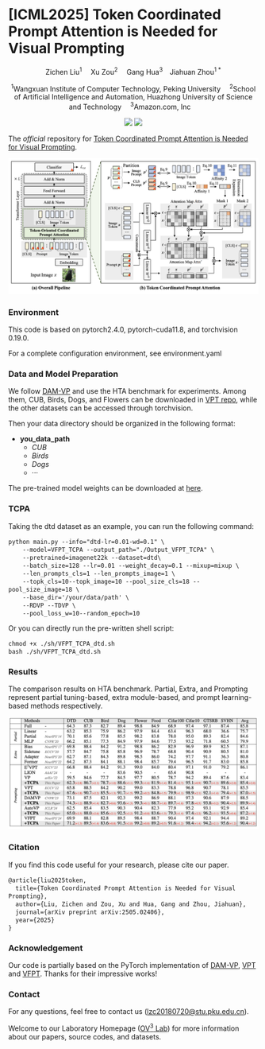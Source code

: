 
# [ICML2025] Token Coordinated Prompt Attention is Needed for Visual Prompting

<div align="center">

<div>
      Zichen Liu<sup>1</sup>&emsp; Xu Zou<sup>2</sup>&emsp; Gang Hua<sup>3</sup>&emsp;Jiahuan Zhou<sup>1 *</sup>
  </div>
<div>

  <sup>1</sup>Wangxuan Institute of Computer Technology, Peking University&emsp;
  <sup>2</sup>School of Artificial Intelligence and Automation, Huazhong University of Science and Technology&emsp;
  <sup>3</sup>Amazon.com, Inc&emsp;


</div>
</div>
<p align="center">
  <a href='https://arxiv.org/pdf/2505.02406'><img src='https://img.shields.io/badge/Arxiv-2505.02406-A42C25.svg?logo=arXiv'></a>
  <a href="https://github.com/zhoujiahuan1991/ICML2025-TCPA"><img src="https://hitscounter.dev/api/hit?url=https%3A%2F%2Fgithub.com%2Fzhoujiahuan1991%2FICML2025-TCPA&label=TCPA&icon=github&color=%233d8bfd"></a>
</p>





The *official* repository for  [Token Coordinated Prompt Attention is Needed for Visual Prompting](https://arxiv.org/pdf/2505.02406).


![Framework](figs/Framework.png)



### Environment 
This code is based on pytorch2.4.0, pytorch-cuda11.8, and torchvision 0.19.0.

For a complete configuration environment, see environment.yaml


### Data and Model Preparation

We follow [DAM-VP](https://github.com/shikiw/DAM-VP) and use the HTA benchmark for experiments. Among them, CUB, Birds, Dogs, and Flowers can be downloaded in [VPT repo](https://github.com/KMnP/vpt), while the other datasets can be accessed through torchvision.



Then your data directory should be organized in the following format:

- **you_data_path**
  - *CUB*
  - *Birds*
  - *Dogs*
  - ···

The pre-trained model weights can be downloaded at [here](https://drive.google.com/file/d/1zvIqdml4KVArPuWspoHKU7a6e0uAunF8/view?usp=sharing).



### TCPA
Taking the dtd dataset as an example, you can run the following command:
```
python main.py --info="dtd-lr=0.01-wd=0.1" \
    --model=VFPT_TCPA --output_path="./Output_VFPT_TCPA" \
    --pretrained=imagenet22k --dataset=dtd\
    --batch_size=128 --lr=0.01 --weight_decay=0.1 --mixup=mixup \
    --len_prompts_cls=1 --len_prompts_image=1 \
    --topk_cls=10--topk_image=10 --pool_size_cls=18 --pool_size_image=18 \
    --base_dir='/your/data/path' \
    --RDVP --TDVP \
    --pool_loss_w=10--random_epoch=10
```
Or you can directly run the pre-written shell script:
```
chmod +x ./sh/VFPT_TCPA_dtd.sh
bash ./sh/VFPT_TCPA_dtd.sh
```



### Results

The comparison results on HTA benchmark. Partial, Extra, and Prompting represent partial tuning-based, extra module-based, and prompt learning-based methods respectively.

![Results](figs/Results.png)


### Citation
If you find this code useful for your research, please cite our paper.
```
@article{liu2025token,
  title={Token Coordinated Prompt Attention is Needed for Visual Prompting},
  author={Liu, Zichen and Zou, Xu and Hua, Gang and Zhou, Jiahuan},
  journal={arXiv preprint arXiv:2505.02406},
  year={2025}
}
```


### Acknowledgement
Our code is partially based on the PyTorch implementation of [DAM-VP](https://github.com/shikiw/DAM-VP), [VPT](https://github.com/KMnP/vpt) and [VFPT](https://github.com/runtsang/VFPT). Thanks for their impressive works!

### Contact
For any questions, feel free to contact us ([lzc20180720@stu.pku.edu.cn](lzc20180720@stu.pku.edu.cn)).

Welcome to our Laboratory Homepage ([OV<sup>3</sup> Lab](https://zhoujiahuan1991.github.io/)) for more information about our papers, source codes, and datasets.



